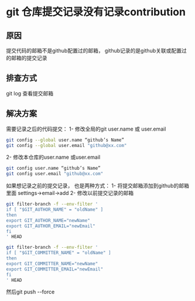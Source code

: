 # git 仓库提交记录没有记录contribution

## 原因

提交代码的邮箱不是github配置过的邮箱， github记录的是github关联或配置过的邮箱的提交记录

## 排查方式

git log 查看提交邮箱

## 解决方案

需要记录之后的代码提交：
1- 修改全局的git user.name 或 user.email

```bash
git config --global user.name “github’s Name”
git config --global user.email "github@xx.com"
```

2- 修改本仓库的user.name 或user.email

```bash
git config user.name “github’s Name”
git config user.email "github@xx.com"
```

如果想记录之前的提交记录， 也是两种方式：
1- 将提交邮箱添加到github的邮箱里面
settings->email->add
2- 修改以前提交记录的邮箱

```bash
git filter-branch -f --env-filter '
if [ "$GIT_AUTHOR_NAME" = "oldName" ]
then
export GIT_AUTHOR_NAME="newName"
export GIT_AUTHOR_EMAIL="newEmail"
fi
' HEAD

git filter-branch -f --env-filter '
if [ "$GIT_COMMITTER_NAME" = "oldName" ]
then
export GIT_COMMITTER_NAME="newName"
export GIT_COMMITTER_EMAIL="newEmail"
fi
' HEAD
```

然后git push --force

